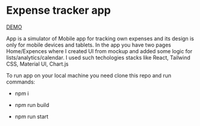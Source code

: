 # Expense tracker app
[DEMO](expences-tracking-app.vercel.app)

App is a simulator of Mobile app for tracking own expenses and its design is only for mobile devices and tablets.
In the app you have two pages Home/Expences where I created UI from mockup and added some logic for lists/analytics/calendar.
I used such techologies stacks like React, Tailwind CSS, Material UI, Chart.js

To run app on your local machine you need clone this repo and run commands:

- npm i

- npm run build

- npm run start
